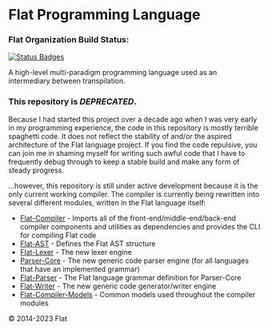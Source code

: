 Flat Programming Language
===========================

### Flat Organization Build Status:
[![Status Badges](https://flatlang.org/api/pills.svg?nocache=true)](https://flatlang.org/api/github-status)

A high-level multi-paradigm programming language used as an intermediary between transpilation.

### This repository is _DEPRECATED_.

Because I had started this project over a decade ago when I was very early in my programming experience, the code in this repository is mostly terrible spaghetti code. It does not reflect the stability of and/or the aspired architecture of the Flat language project. If you find the code repulsive, you can join me in shaming myself for writing such awful code that I have to frequently debug through to keep a stable build and make any form of steady progress.

...however, this repository is still under active development because it is the only current working compiler. The compiler is currently being rewritten into several different modules, written in the Flat language itself:

* [Flat-Compiler](https://github.com/FlatLang/Flat-Compiler) - Imports all of the front-end/middle-end/back-end compiler components and utilities as dependencies and provides the CLI for compiling Flat code
* [Flat-AST](https://github.com/FlatLang/Flat-AST) - Defines the Flat AST structure
* [Flat-Lexer](https://github.com/FlatLang/Flat-Lexer) - The new lexer engine
* [Parser-Core](https://github.com/FlatLang/Parser-Core) - The new generic code parser engine (for all languages that have an implemented grammar)
* [Flat-Parser](https://github.com/FlatLang/Flat-Parser) - The Flat language grammar definition for Parser-Core
* [Flat-Writer](https://github.com/FlatLang/Flat-Writer) - The new generic code generator/writer engine
* [Flat-Compiler-Models](https://github.com/FlatLang/Flat-Compiler-Models) - Common models used throughout the compiler modules

© 2014-2023 Flat

